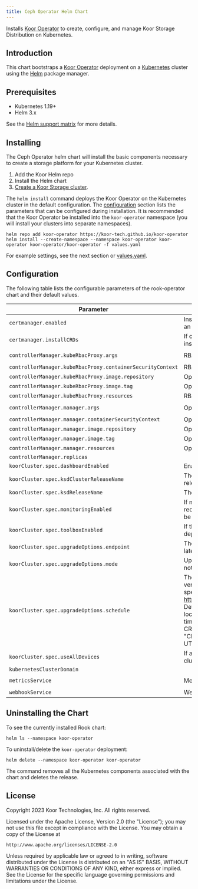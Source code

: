 ```yaml
---
title: Ceph Operator Helm Chart
---
```

<!---
Document is generated by `make helm-docs`. DO NOT EDIT.
Edit the corresponding *.gotmpl.md file instead
-->

Installs [Koor Operator](https://github.com/koor-tech/koor-operator) to create, configure, and manage Koor Storage Distribution on Kubernetes.

## Introduction

This chart bootstraps a [Koor Operator](https://github.com/koor-tech/koor-operator) deployment on a [Kubernetes](http://kubernetes.io) cluster using the [Helm](https://helm.sh) package manager.

## Prerequisites

* Kubernetes 1.19+
* Helm 3.x

See the [Helm support matrix](https://helm.sh/docs/topics/version_skew/) for more details.

## Installing

The Ceph Operator helm chart will install the basic components necessary to create a storage platform for your Kubernetes cluster.

1. Add the Koor Helm repo
2. Install the Helm chart
3. [Create a Koor Storage cluster](https://docs.koor.tech/v1.11/Getting-Started/quickstart/#create-a-ceph-cluster).

The `helm install` command deploys the Koor Operator on the Kubernetes cluster in the default configuration. The [configuration](#configuration) section lists the parameters that can be configured during installation. It is recommended that the Koor Operator be installed into the `koor-operator` namespace (you will install your clusters into separate namespaces).

```console
helm repo add koor-operator https://koor-tech.github.io/koor-operator
helm install --create-namespace --namespace koor-operator koor-operator koor-operator/koor-operator -f values.yaml
```

For example settings, see the next section or [values.yaml](/charts/koor-operator/values.yaml).

## Configuration

The following table lists the configurable parameters of the rook-operator chart and their default values.

| Parameter | Description | Default |
|-----------|-------------|---------|
| `certmanager.enabled` | Install cert-manger. Set to false to use an existing cert-manager | `true` |
| `certmanager.installCRDs` | If cert-manager's CRDs should be installed through Helm | `true` |
| `controllerManager.kubeRbacProxy.args` | RBAC proxy args | `["--secure-listen-address=0.0.0.0:8443","--upstream=http://127.0.0.1:8080/","--logtostderr=true","--v=0"]` |
| `controllerManager.kubeRbacProxy.containerSecurityContext` | RBAC proxy container security context | `{"allowPrivilegeEscalation":false,"capabilities":{"drop":["ALL"]}}` |
| `controllerManager.kubeRbacProxy.image.repository` | Operator image repository | `"gcr.io/kubebuilder/kube-rbac-proxy"` |
| `controllerManager.kubeRbacProxy.image.tag` | Operator image tag | `"v0.14.1"` |
| `controllerManager.kubeRbacProxy.resources` | RBAC proxy container resources | `{"limits":{"cpu":"500m","memory":"128Mi"},"requests":{"cpu":"5m","memory":"64Mi"}}` |
| `controllerManager.manager.args` | Operator args | `["--health-probe-bind-address=:8081","--metrics-bind-address=127.0.0.1:8080","--leader-elect"]` |
| `controllerManager.manager.containerSecurityContext` | Operator container security context | `{"allowPrivilegeEscalation":false,"capabilities":{"drop":["ALL"]}}` |
| `controllerManager.manager.image.repository` | Operator image repository | `"docker.io/koorinc/koor-operator"` |
| `controllerManager.manager.image.tag` | Operator image tag | `"v0.3.6"` |
| `controllerManager.manager.resources` | Operator container resources | `{"limits":{"cpu":"500m","memory":"512Mi"},"requests":{"cpu":"10m","memory":"128Mi"}}` |
| `controllerManager.replicas` |  | `1` |
| `koorCluster.spec.dashboardEnabled` | Enable the Ceph MGR dashboard. | `true` |
| `koorCluster.spec.ksdClusterReleaseName` | The name to use for KSD cluster helm release. | `"ksd-cluster"` |
| `koorCluster.spec.ksdReleaseName` | The name to use for KSD helm release. | `"ksd"` |
| `koorCluster.spec.monitoringEnabled` | If monitoring should be enabled, requires the prometheus-operator to be pre-installed. | `true` |
| `koorCluster.spec.toolboxEnabled` | If the Ceph toolbox, should be deployed as well. | `true` |
| `koorCluster.spec.upgradeOptions.endpoint` | The api endpoint used to find the ceph latest version | `"https://versions.koor.tech"` |
| `koorCluster.spec.upgradeOptions.mode` | Upgrade mode. Options: disabled, notify, upgrade. | `"notify"` |
| `koorCluster.spec.upgradeOptions.schedule` | The schedule to check for new versions. Uses CRON format as specified by https://github.com/robfig/cron/tree/v3. Defaults to everyday at midnight in the local timezone. To change the timezone, prefix the schedule with CRON_TZ=<Timezone>. For example: "CRON_TZ=UTC 0 0 * * *" is midnight UTC. | `"0 0 * * *"` |
| `koorCluster.spec.useAllDevices` | If all empty + unused devices of the cluster should be used. | `true` |
| `kubernetesClusterDomain` |  | `"cluster.local"` |
| `metricsService` | Metrics Service | `{"ports":[{"name":"https","port":8443,"protocol":"TCP","targetPort":"https"}],"type":"ClusterIP"}` |
| `webhookService` | Webhook service | `{"ports":[{"port":443,"protocol":"TCP","targetPort":9443}],"type":"ClusterIP"}` |

## Uninstalling the Chart

To see the currently installed Rook chart:

```console
helm ls --namespace koor-operator
```

To uninstall/delete the `koor-operator` deployment:

```console
helm delete --namespace koor-operator koor-operator
```

The command removes all the Kubernetes components associated with the chart and deletes the release.

## License

Copyright 2023 Koor Technologies, Inc. All rights reserved.

Licensed under the Apache License, Version 2.0 (the "License");
you may not use this file except in compliance with the License.
You may obtain a copy of the License at

    http://www.apache.org/licenses/LICENSE-2.0

Unless required by applicable law or agreed to in writing, software
distributed under the License is distributed on an "AS IS" BASIS,
WITHOUT WARRANTIES OR CONDITIONS OF ANY KIND, either express or implied.
See the License for the specific language governing permissions and
limitations under the License.
